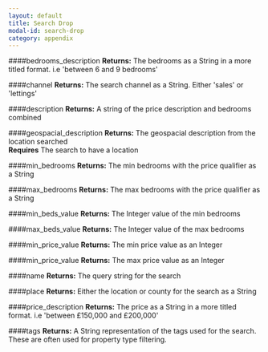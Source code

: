 ```yaml
---
layout: default
title: Search Drop
modal-id: search-drop
category: appendix
---
```


####bedrooms_description
**Returns:** The bedrooms as a String in a more titled format. i.e 'between 6 and 9 bedrooms'

####channel
**Returns:** The search channel as a String. Either 'sales' or 'lettings'

####description
**Returns:** A string of the price description and bedrooms combined

####geospacial_description
**Returns:** The geospacial description from the location searched<br/>
**Requires** The search to have a location

####min_bedrooms
**Returns:** The min bedrooms with the price qualifier as a String

####max_bedrooms
**Returns:** The max bedrooms with the price qualifier as a String

####min_beds_value
**Returns:** The Integer value of the min bedrooms

####max_beds_value
**Returns:** The Integer value of the max bedrooms

####min_price_value
**Returns:** The min price value as an Integer

####min_price_value
**Returns:** The max price value as an Integer

####name
**Returns:** The query string for the search

####place
**Returns:** Either the location or county for the search as a String

####price_description
**Returns:** The price as a String in a more titled format. i.e 'between £150,000 and £200,000'

####tags
**Returns:** A String representation of the tags used for the search. These are often used for property type filtering.

